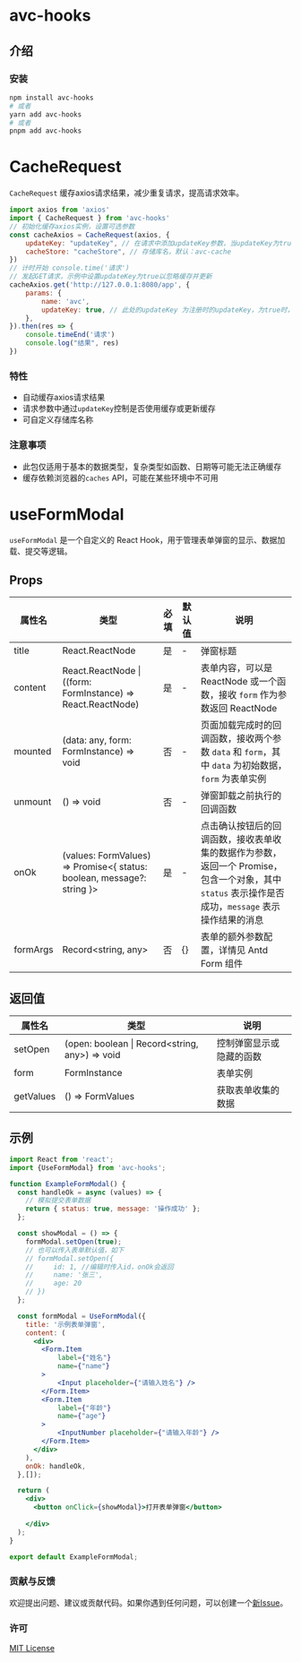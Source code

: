 # avc-hooks

## 介绍

### 安装

```bash 
npm install avc-hooks
# 或者
yarn add avc-hooks
# 或者
pnpm add avc-hooks
```
# CacheRequest

`CacheRequest` 缓存axios请求结果，减少重复请求，提高请求效率。

```javascript
import axios from 'axios' 
import { CacheRequest } from 'avc-hooks'
// 初始化缓存axios实例，设置可选参数 
const cacheAxios = CacheRequest(axios, { 
    updateKey: "updateKey", // 在请求中添加updateKey参数，当updateKey为true时，请求不会使用缓存，而是重新请求，默认：false 
    cacheStore: "cacheStore", // 存储库名，默认：avc-cache 
})
// 计时开始 console.time('请求')
// 发起GET请求，示例中设置updateKey为true以忽略缓存并更新 
cacheAxios.get('http://127.0.0.1:8080/app', { 
    params: { 
        name: 'avc', 
        updateKey: true, // 此处的updateKey 为注册时的updateKey，为true时，请求不会使用缓存，而是重新请求，并更新缓存。false或者不传时，请求会使用缓存 
    }, 
}).then(res => { 
    console.timeEnd('请求') 
    console.log("结果", res) 
})
```

### 特性

- 自动缓存axios请求结果
- 请求参数中通过`updateKey`控制是否使用缓存或更新缓存
- 可自定义存储库名称

### 注意事项

- 此包仅适用于基本的数据类型，复杂类型如函数、日期等可能无法正确缓存
- 缓存依赖浏览器的`caches` API，可能在某些环境中不可用

# useFormModal

`useFormModal` 是一个自定义的 React Hook，用于管理表单弹窗的显示、数据加载、提交等逻辑。

## Props

| 属性名        | 类型                                               | 必填 | 默认值 | 说明                                                                                      |
| ------------- | -------------------------------------------------- | ---- | ------ |-----------------------------------------------------------------------------------------|
| title         | React.ReactNode                                    | 是   | -      | 弹窗标题                                                                                    |
| content       | React.ReactNode \| ((form: FormInstance) => React.ReactNode) | 是   | -      | 表单内容，可以是 ReactNode 或一个函数，接收 `form` 作为参数返回 ReactNode                                     |
| mounted       | (data: any, form: FormInstance) => void            | 否   | -      | 页面加载完成时的回调函数，接收两个参数 `data` 和 `form`，其中 `data` 为初始数据，`form` 为表单实例                        |
| unmount       | () => void                                         | 否   | -      | 弹窗卸载之前执行的回调函数                                                                           |
| onOk          | (values: FormValues) => Promise<{ status: boolean, message?: string }> | 是   | -      | 点击确认按钮后的回调函数，接收表单收集的数据作为参数，返回一个 Promise，包含一个对象，其中 `status` 表示操作是否成功，`message` 表示操作结果的消息 |
| formArgs      | Record<string, any>                                | 否   | {}     | 表单的额外参数配置，详情见 Antd Form 组件                                                              |


## 返回值

| 属性名   | 类型          | 说明                     |
| -------- | ------------- | ------------------------ |
| setOpen  | (open: boolean \| Record<string, any>) => void | 控制弹窗显示或隐藏的函数 |
| form     | FormInstance  | 表单实例                 |
| getValues| () => FormValues | 获取表单收集的数据       |

## 示例

```jsx
import React from 'react';
import {UseFormModal} from 'avc-hooks';

function ExampleFormModal() {
  const handleOk = async (values) => {
    // 模拟提交表单数据
    return { status: true, message: '操作成功' };
  };

  const showModal = () => {
    formModal.setOpen(true);
    // 也可以传入表单默认值，如下
    // formModal.setOpen({
    //     id: 1, //编辑时传入id，onOk会返回
    //     name: '张三',
    //     age: 20
    // })
  };

  const formModal = UseFormModal({
    title: '示例表单弹窗',
    content: (
      <div>
        <Form.Item
            label={"姓名"}
            name={"name"}
        >
            <Input placeholder={"请输入姓名"} />
        </Form.Item>
        <Form.Item
            label={"年龄"}
            name={"age"}
        >
            <InputNumber placeholder={"请输入年龄"} />
        </Form.Item>
      </div>
    ),
    onOk: handleOk,
  },[]);

  return (
    <div>
      <button onClick={showModal}>打开表单弹窗</button>
      
    </div>
  );
}

export default ExampleFormModal;
```

### 贡献与反馈

欢迎提出问题、建议或贡献代码。如果你遇到任何问题，可以创建一个[新Issue](https://github.com/lijiehan72/avc-hooks)。


### 许可

[MIT License](https://choosealicense.com/licenses/mit/)


